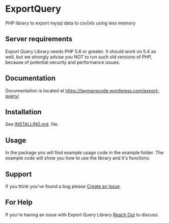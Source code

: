 # ExportQuery
PHP library to export mysql data to csv|xls using less memory
## **Server requirements**
Export Query Library needs PHP 5.6 or greater. It should work on 5.4 as well, but we strongly advise you NOT to run such old versions of PHP, because of potential security and performance issues.
## **Documentation**
Documentation is located at https://laymanscode.wordpress.com/export-query/
## **Installation**
See [INSTALLING.md](https://github.com/laymancode/exportquery/blob/master/INSTALLING.md). file.
## **Usage**
In the package you will find example usage code in the example folder. The example code will show you how to use the library and it's functions.
## **Support**
If you think you've found a bug please [Create an Issue](https://github.com/laymancode/exportquery/issues/new).
## **For Help**
If you're having an issue with Export Query Library [Reach Out](mailto:codelayman@gmail.com) to discuss.
